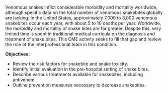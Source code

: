 Venomous snakes inflict considerable morbidity and mortality worldwide, although specific data on the total number of venomous snakebites globally are lacking. In the United States, approximately 7,000 to 8,000 venomous snakebites occur each year, with about 5 to 10 deaths per year. Worldwide, the morbidity and mortality of snake bites are far greater. Despite this, very limited time is spent in traditional medical curricula on the diagnosis and treatment of snake bites. This CME activity seeks to fill that gap and review the role of the interprofessional team in this condition.

**Objectives:**
- Review the risk factors for snakebite and snake toxicity.
- Identify initial evaluation in the pre-hospital setting of snake bites.
- Describe various treatments available for snakebites, including antivenom.
- Outline prevention measures necessary to decrease snakebites.